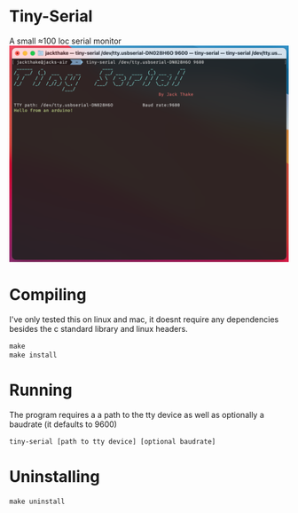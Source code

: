 # Tiny-Serial
A small ≈100 loc serial monitor
![Screenshot](https://github.com/Rocketbuney/Tiny-Serial/blob/master/img/Screen%20Shot%202020-09-03%20at%207.13.41%20PM.png)
# Compiling
I've only tested this on linux and mac, it doesnt require any dependencies besides the c standard library and linux headers.
```
make
make install
```
# Running
The program requires a a path to the tty device as well as optionally a baudrate (it defaults to 9600)
```
tiny-serial [path to tty device] [optional baudrate]
```

# Uninstalling
```
make uninstall
```
